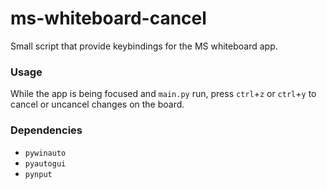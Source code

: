 # ms-whiteboard-cancel
Small script that provide keybindings for the MS whiteboard app.

### Usage

While the app is being focused and `main.py` run,
press `ctrl`+`z` or `ctrl`+`y` to cancel or uncancel
changes on the board.

### Dependencies

- `pywinauto`
- `pyautogui`
- `pynput`
